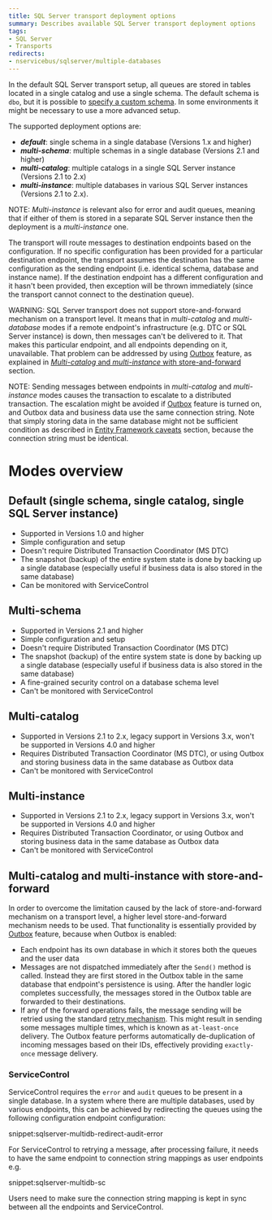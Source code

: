 ```yaml
---
title: SQL Server transport deployment options
summary: Describes available SQL Server transport deployment options
tags:
- SQL Server
- Transports
redirects:
- nservicebus/sqlserver/multiple-databases
---
```


In the default SQL Server transport setup, all queues are stored in tables located in a single catalog and use a single schema. The default schema is `dbo`, but it is possible to [specify a custom schema](/nservicebus/sqlserver/configuration.md#custom-database-schemas). In some environments it might be necessary to use a more advanced setup. 

The supported deployment options are:
 * ***default***: single schema in a single database (Versions 1.x and higher)
 * ***multi-schema***: multiple schemas in a single database (Versions 2.1 and higher)
 * ***multi-catalog***: multiple catalogs in a single SQL Server instance (Versions 2.1 to 2.x)
 * ***multi-instance***: multiple databases in various SQL Server instances (Versions 2.1 to 2.x).

NOTE: *Multi-instance* is relevant also for error and audit queues, meaning that if either of them is stored in a separate SQL Server instance then the deployment is a *multi-instance* one.

The transport will route messages to destination endpoints based on the configuration. If no specific configuration has been provided for a particular destination endpoint, the transport assumes the destination has the same configuration as the sending endpoint (i.e. identical schema, database and instance name). If the destination endpoint has a different configuration and it hasn't been provided, then exception will be thrown immediately (since the transport cannot connect to the destination queue).

WARNING: SQL Server transport does not support store-and-forward mechanism on a transport level. It means that in *multi-catalog* and *multi-database* modes if a remote endpoint's infrastructure (e.g. DTC or SQL Server instance) is down, then messages can't be delivered to it. That makes this particular endpoint, and all endpoints depending on it, unavailable. That problem can be addressed by using [Outbox](/nservicebus/outbox/) feature, as explained in [*Multi-catalog* and *multi-instance* with store-and-forward](#multi-catalog-and-multi-instance-with-store-and-forward) section. 

NOTE: Sending messages between endpoints in *multi-catalog* and *multi-instance* modes causes the transaction to escalate to a distributed transaction. The escalation might be avoided if [Outbox](/nservicebus/outbox/) feature is turned on, and Outbox data and business data use the same connection string. Note that simply storing data in the same database might not be sufficient condition as described in [Entity Framework caveats](/nservicebus/sqlserver/configuration.md#entity-framework-caveats) section, because the connection string must be identical.

# Modes overview

## Default (single schema, single catalog, single SQL Server instance)

- Supported in Versions 1.0 and higher
- Simple configuration and setup
- Doesn't require Distributed Transaction Coordinator (MS DTC)
- The snapshot (backup) of the entire system state is done by backing up a single database (especially useful if business data is also stored in the same database)
- Can be monitored with ServiceControl

## Multi-schema

- Supported in Versions 2.1 and higher
- Simple configuration and setup
- Doesn't require Distributed Transaction Coordinator (MS DTC)
- The snapshot (backup) of the entire system state is done by backing up a single database (especially useful if business data is also stored in the same database)
- A fine-grained security control on a database schema level
- Can't be monitored with ServiceControl

## Multi-catalog

- Supported in Versions 2.1 to 2.x, legacy support in Versions 3.x, won't be supported in Versions 4.0 and higher
- Requires Distributed Transaction Coordinator (MS DTC), or using Outbox and storing business data in the same database as Outbox data
- Can't be monitored with ServiceControl

## Multi-instance

- Supported in Versions 2.1 to 2.x, legacy support in Versions 3.x, won't be supported in Versions 4.0 and higher
- Requires Distributed Transaction Coordinator, or using Outbox and storing business data in the same database as Outbox data
- Can't be monitored with ServiceControl

## Multi-catalog and multi-instance with store-and-forward

In order to overcome the limitation caused by the lack of store-and-forward mechanism on a transport level, a higher level store-and-forward mechanism needs to be used. That functionality is essentially provided by [Outbox](/nservicebus/outbox/) feature, because when Outbox is enabled:
 * Each endpoint has its own database in which it stores both the queues and the user data
 * Messages are not dispatched immediately after the `Send()` method is called. Instead they are first stored in the Outbox table in the same database that endpoint's persistence is using. After the handler logic completes successfully, the messages stored in the Outbox table are forwarded to their destinations.
 * If any of the forward operations fails, the message sending will be retried using the standard [retry mechanism](/nservicebus/errors/automatic-retries.md). This might result in sending some messages multiple times, which is known as `at-least-once` delivery. The Outbox feature performs automatically de-duplication of incoming messages based on their IDs, effectively providing `exactly-once` message delivery.

### ServiceControl

ServiceControl requires the `error` and `audit` queues to be present in a single database. In a system where there are multiple databases, used by various endpoints, this can be achieved by redirecting the queues using the following configuration endpoint configuration:

snippet:sqlserver-multidb-redirect-audit-error

For ServiceControl to retrying a message, after processing failure, it needs to have the same endpoint to connection string mappings as user endpoints e.g.

snippet:sqlserver-multidb-sc

Users need to make sure the connection string mapping is kept in sync between all the endpoints and ServiceControl.